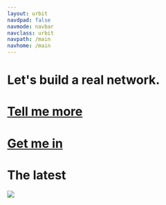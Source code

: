 ```yaml
---
layout: urbit
navdpad: false
navmode: navbar
navclass: urbit
navpath: /main
navhome: /main
---
```


<div class="front">

# Let's build a real network.
<h1><a href="/main/about/overview" class="green">Tell me more</a></h1>
<h1><a href="/main/get" class="green">Get me in</a></h1>

</div>

<div class="h-arrow">
<h1>The latest</h1>
<img src="http://15-swap.s3.amazonaws.com/16-2-29%20Design/ex/arrow.png" />
</div>

<div class="mini-module">
<script src="/~/at/lib/js/urb.js" />
<script src="/talk/main.js" />
<link href="/talk/main.css" rel="stylesheet" />
<talk readonly="" chrono="reverse" station="comments"></talk>
</div>
